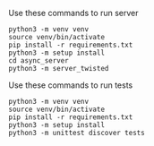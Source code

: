 Use these commands to run server
```
python3 -m venv venv
source venv/bin/activate
pip install -r requirements.txt
python3 -m setup install
cd async_server
python3 -m server_twisted
```

Use these commands to run tests
```
python3 -m venv venv
source venv/bin/activate
pip install -r requirements.txt
python3 -m setup install
python3 -m unittest discover tests
```